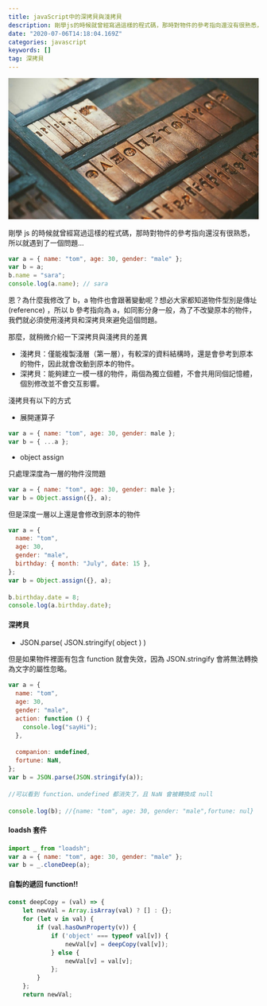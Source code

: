 ```yaml
---
title: javaScript中的深拷貝與淺拷貝
description: 剛學js的時候就曾經寫過這樣的程式碼，那時對物件的參考指向還沒有很熟悉，所以就遇到了一個問題…
date: "2020-07-06T14:18:04.169Z"
categories: javascript
keywords: []
tag: 深拷貝
---
```


![](/img/1__9s7C4lfIX__Ckf6GEBbGzEg.jpeg)

剛學 js 的時候就曾經寫過這樣的程式碼，那時對物件的參考指向還沒有很熟悉，所以就遇到了一個問題…

```javascript
var a = { name: "tom", age: 30, gender: "male" };
var b = a;
b.name = "sara";
console.log(a.name); // sara
```

恩？為什麼我修改了 b，a 物件也會跟著變動呢？想必大家都知道物件型別是傳址(reference) ，所以 b 參考指向為 a，如同影分身一般，為了不改變原本的物件，我們就必須使用淺拷貝和深拷貝來避免這個問題。

那麼，就稍微介紹一下深拷貝與淺拷貝的差異

- 淺拷貝：僅能複製淺層（第一層），有較深的資料結構時，還是會參考到原本的物件，因此就會改動到原本的物件。
- 深拷貝：能夠建立一模一樣的物件，兩個為獨立個體，不會共用同個記憶體，個別修改並不會交互影響。

淺拷貝有以下的方式

- 展開運算子

```javascript
var a = { name: "tom", age: 30, gender: male };
var b = { ...a };
```

- object assign

只處理深度為一層的物件沒問題

```javascript
var a = { name: "tom", age: 30, gender: male };
var b = Object.assign({}, a);
```

但是深度一層以上還是會修改到原本的物件

```javascript
var a = {
  name: "tom",
  age: 30,
  gender: "male",
  birthday: { month: "July", date: 15 },
};
var b = Object.assign({}, a);

b.birthday.date = 8;
console.log(a.birthday.date);
```

#### 深拷貝

- JSON.parse( JSON.stringify( object ) )

但是如果物件裡面有包含 function 就會失效，因為 JSON.stringify 會將無法轉換為文字的屬性忽略。

```javascript
var a = {
  name: "tom",
  age: 30,
  gender: "male",
  action: function () {
    console.log("sayHi");
  },

  companion: undefined,
  fortune: NaN,
};
var b = JSON.parse(JSON.stringify(a));

//可以看到 function、undefined 都消失了，且 NaN 會被轉換成 null

console.log(b); //{name: "tom", age: 30, gender: "male",fortune: nul}
```

#### loadsh 套件

```javascript
import _ from "loadsh";
var a = { name: "tom", age: 30, gender: "male" };
var b = _.cloneDeep(a);
```

#### 自製的遞回 function!!

```javascript
const deepCopy = (val) => {
    let newVal = Array.isArray(val) ? [] : {};
    for (let v in val) {
        if (val.hasOwnProperty(v)) {
            if ('object' === typeof val[v]) {
                newVal[v] = deepCopy(val[v]);
            } else {
                newVal[v] = val[v];
            };
        }
    };
    return newVal;

```
